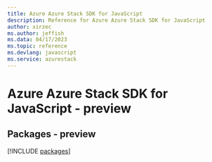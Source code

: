 ```yaml
---
title: Azure Azure Stack SDK for JavaScript
description: Reference for Azure Azure Stack SDK for JavaScript
author: xirzec
ms.author: jeffish
ms.data: 04/17/2023
ms.topic: reference
ms.devlang: javascript
ms.service: azurestack
---
```

# Azure Azure Stack SDK for JavaScript - preview
## Packages - preview
[!INCLUDE [packages](azure-stack-index.md)]